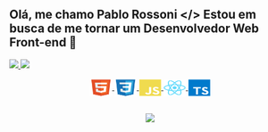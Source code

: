 ## Olá, me chamo Pablo Rossoni </> Estou em busca de me tornar um Desenvolvedor Web Front-end 👋

<div>
  <a href="https://github.com/RossoniPablo">
  <img width="48%" src="https://github-readme-stats.vercel.app/api?username=rossonipablo&show_icons=true&theme=dracula&include_all_commits=true&count_private=true"/>
   <img width="48%" src="https://github-readme-stats.vercel.app/api/top-langs/?username=rossonipablo&layout=compact&langs_count=16&theme=dark"/>
</div>
  
<div  align="center": inline_block"><br>
  <img align="center" alt="Pablo-HTML" height="30" width="40" src="https://raw.githubusercontent.com/devicons/devicon/master/icons/html5/html5-original.svg">
  <img align="center" alt="Pablo-CSS" height="30" width="40" src="https://raw.githubusercontent.com/devicons/devicon/master/icons/css3/css3-original.svg">
  <img align="center" alt="Pablo-Js" height="30" width="40" src="https://raw.githubusercontent.com/devicons/devicon/master/icons/javascript/javascript-plain.svg">
  <img align="center" alt="Pablo-React" height="30" width="40" src="https://raw.githubusercontent.com/devicons/devicon/master/icons/react/react-original.svg">
  <img align="center" alt="Pablo-Ts" height="30" width="40" src="https://raw.githubusercontent.com/devicons/devicon/master/icons/typescript/typescript-plain.svg">
   
</div>
  
##
  
<div  align="center">
  <a href="https://www.linkedin.com/in/pablo-rossoni-8523661a9/" target="_blank"><img align="center" src="https://img.shields.io/badge/-LinkedIn-%230077B5?style=for-the-badge&logo=linkedin&logoColor=white" target="_blank"></a>   
</div>
  
<!-- ![Snake animation](https://github.com/pablorossoni/pablorossoni/blob/output/github-contribution-grid-snake.svg) -->
  
  

